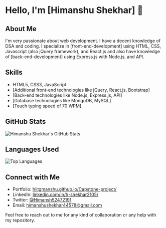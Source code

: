 # Hello, I'm [Himanshu Shekhar] 👋

## About Me
I'm very passionate about web development. I have a decent knowledge of DSA and coding. I specialize in [front-end-development] using HTML, CSS, Javascript (also jQuery framework), and React.js and also have knowledge of [back-end-development] using Express.js with Node.js, and API.

## Skills
- HTML5, CSS3, JavaScript
- [Additional front-end technologies like jQuery, React.js, Bootstrap]
- [Back-end technologies like Node.js, Express.js, API]
- [Database technologies like MongoDB, MySQL]
- [Touch typing speed of 70 WPM]

## GitHub Stats
![Himanshu Shekhar's GitHub Stats](https://github-readme-stats.vercel.app/api?username=hiitgmanshu&show_icons=true&count_private=true&theme=radical)

## Languages Used

![Top Languages](https://github-readme-stats.vercel.app/api/top-langs/?username=hiitgmanshu&layout=compact&hide=html&theme=radical)

## Connect with Me
- Portfolio: [hiitgmanshu.github.io/Capstone-project/](https://hiitgmanshu.github.io/Capstone-project)
- LinkedIn: [linkedin.com/in/h-shekhar2105/](https://linkedin.com/in/h-shekhar2105)
- Twitter: [@Himansh52472191](https://twitter.com/Himansh52472191)
- Email: himanshushekhar44578@gmail.com

Feel free to reach out to me for any kind of collaboration or any help with my repository.

